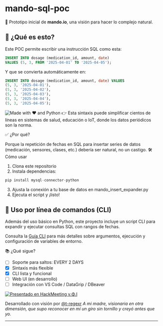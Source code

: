 # mando-sql-poc

🧠 Prototipo inicial de **mando.io**, una visión para hacer lo complejo natural.

## 🚀 ¿Qué es esto?

Este POC permite escribir una instrucción SQL como esta:

```sql
INSERT INTO dosage (medication_id, amount, date)
VALUES (5, 3, FROM '2025-04-01' TO '2025-04-05');
```

Y que se convierta automáticamente en:

```sql
INSERT INTO dosage (medication_id, amount, date) VALUES
(5, 3, '2025-04-01'),
(5, 3, '2025-04-02'),
(5, 3, '2025-04-03'),
(5, 3, '2025-04-04'),
(5, 3, '2025-04-05');
```
![Made with ❤️ and Python](https://img.shields.io/badge/built%20with-Python-blue?style=flat-square)
👉 Esta sintaxis puede simplificar cientos de líneas en sistemas de salud, educación o IoT, donde los datos periódicos son la norma.

✅ ¿Por qué?

Porque la repetición de fechas en SQL para insertar series de datos (medicación, sensores, clases, etc.) debería ser natural, no un castigo.
🛠️ Cómo usar

1.  Clona este repositorio
2.  Instala dependencias:

```python
pip install mysql-connector-python
```

3. Ajusta la conexión a tu base de datos en mando_insert_expander.py
4. Ejecuta el script y ¡listo!

## 🧰 Uso por línea de comandos (CLI)

Además del uso básico en Python, este proyecto incluye un script CLI para expandir y ejecutar consultas SQL con rangos de fechas.

Consulta la [Guía CLI](docs/cli-usage.md) para más detalles sobre argumentos, ejecución y configuración de variables de entorno.


📚 ¿Qué sigue?

- [ ] Soporte para saltos: EVERY 2 DAYS
- [x] Sintaxis más flexible
- [x] CLI lista y funcional
- [ ] Web UI (en desarrollo)
- [ ] Integración con VS Code / DataGrip / DBeaver

[![Presentado en HackMeeting v.Φ.I](https://img.shields.io/badge/presentado%20en-hackmeeting%20v.Φ.I-blueviolet)](https://hackmd.io/@t-regexr#H/HΔcKΛΛΣ7ΨΠg-vΦI)

Desarrollado con visión por [@t-regexr](https://github.com/t-regexr)
_A mi madre, visionaria en otra dimensión, que supo reconocer en mí un giro sin tornillo y creyó antes que yo._

---
